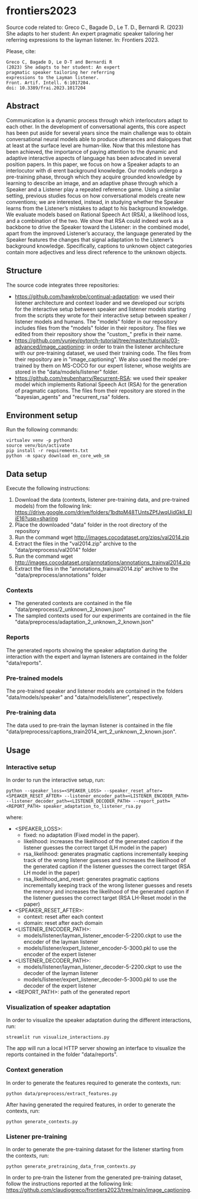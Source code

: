 # frontiers2023
Source code related to: Greco C., Bagade D., Le T. D., Bernardi R. (2023) She adapts to her student: An expert pragmatic speaker tailoring her referring expressions to the layman listener. In: Frontiers 2023.

Please, cite:
```
Greco C, Bagade D, Le D-T and Bernardi R
(2023) She adapts to her student: An expert
pragmatic speaker tailoring her referring
expressions to the Layman listener.
Front. Artif. Intell. 6:1017204.
doi: 10.3389/frai.2023.1017204
```

## Abstract
Communication is a dynamic process through which interlocutors adapt to each other. In the development of conversational agents, this core aspect has been put aside for several years since the main challenge was to obtain conversational neural models able to produce utterances and dialogues that at least at the surface level are human-like. Now that this milestone has been achieved, the importance of paying attention to the dynamic and adaptive interactive aspects of language has been advocated in several position papers. In this paper, we focus on how a Speaker adapts to an interlocutor with di  erent background knowledge. Our models undergo a pre-training phase, through which they acquire grounded knowledge by learning to describe an image, and an adaptive phase through which a Speaker and a Listener play a repeated reference game. Using a similar setting, previous studies focus on how conversational models create new conventions; we are interested, instead, in studying whether the Speaker learns from the Listener’s mistakes to adapt to his background knowledge. We evaluate models based on Rational Speech Act (RSA), a likelihood loss, and a combination of the two. We show that RSA could indeed work as a backbone to drive the Speaker toward the Listener: in the combined model, apart from the improved Listener’s accuracy, the language generated by the Speaker features the changes that signal adaptation to the Listener’s background knowledge. Specifically, captions to unknown object categories contain more adjectives and less direct reference to the unknown objects.

## Structure
The source code integrates three repositories:
* https://github.com/hawkrobe/continual-adaptation: we used their listener architecture and context loader and we developed our scripts for the interactive setup between speaker and listener models starting from the scripts they wrote for their interactive setup between speaker / listener models and humans. The "models" folder in our repository includes files from the "models" folder in their repository. The files we edited from their repository show the "custom_" prefix in their name.
* https://github.com/yunjey/pytorch-tutorial/tree/master/tutorials/03-advanced/image_captioning: in order to train the listener architecture with our pre-training dataset, we used their training code. The files from their repository are in "image_captioning". We also used the model pre-trained by them on MS-COCO for our expert listener, whose weights are stored in the "data/models/listener" folder.
* https://github.com/reubenharry/Recurrent-RSA: we used their speaker model which implements Rational Speech Act (RSA) for the generation of pragmatic captions. The files from their repository are stored in the "bayesian_agents" and "recurrent_rsa" folders.

## Environment setup
Run the following commands:
```
virtualev venv -p python3
source venv/bin/activate
pip install -r requirements.txt
python -m spacy download en_core_web_sm
```

## Data setup
Execute the following instructions:

1. Download the data (contexts, listener pre-training data, and pre-trained models) from the following link:
https://drive.google.com/drive/folders/1bdtpM48TUntsZPfJwqUidGkll_EliE16?usp=sharing
2. Place the downloaded "data" folder in the root directory of the repository
3. Run the command wget http://images.cocodataset.org/zips/val2014.zip
4. Extract the files in the "val2014.zip" archive to the "data/preprocess/val2014" folder
5. Run the command wget http://images.cocodataset.org/annotations/annotations_trainval2014.zip
6. Extract the files in the "annotations_trainval2014.zip" archive to the "data/preprocess/annotations" folder

### Contexts
- The generated contexts are contained in the file "data/preprocess/2_unknown_2_known.json"
- The sampled contexts used for our experiments are contained in the file "data/preprocess/adaptation_2_unknown_2_known.json"

### Reports
The generated reports showing the speaker adaptation during the interaction with the expert and layman listeners are contained in the folder "data/reports".

### Pre-trained models
The pre-trained speaker and listener models are contained in the folders "data/models/speaker" and "data/models/listener", respectively.

### Pre-training data
The data used to pre-train the layman listener is contained in the file "data/preprocess/captions_train2014_wrt_2_unknown_2_known.json".

## Usage
### Interactive setup
In order to run the interactive setup, run:
```
python --speaker_loss=<SPEAKER_LOSS> --speaker_reset_after=<SPEAKER_RESET_AFTER> --listener_encoder_path=<LISTENER_ENCODER_PATH> --listener_decoder_path=<LISTENER_DECODER_PATH> --report_path=<REPORT_PATH> speaker_adaptation_to_listener_rsa.py
```
where:
- <SPEAKER_LOSS>:
  - fixed: no adaptation (Fixed model in the paper).
  - likelihood: increases the likelihood of the generated caption if the listener guesses the correct target (LH model in the paper)
  - rsa_likelihood: generates pragmatic captions incrementally keeping track of the wrong listener guesses and increases the likelihood of the generated caption if the listener guesses the correct target  (RSA LH model in the paper)
  - rsa_likelihood_and_reset: generates pragmatic captions incrementally keeping track of the wrong listener guesses and resets the memory and increases the likelihood of the generated caption if the listener guesses the correct target (RSA LH-Reset model in the paper)
- <SPEAKER_RESET_AFTER>:
  - context: reset after each context
  - domain: reset after each domain
- <LISTENER_ENCODER_PATH>:
  - models/listener/layman_listener_encoder-5-2200.ckpt to use the encoder of the layman listener
  - models/listener/expert_listener_encoder-5-3000.pkl to use the encoder of the expert listener
- <LISTENER_DECODER_PATH>:
  - models/listener/layman_listener_decoder-5-2200.ckpt to use the decoder of the layman listener
  - models/listener/expert_listener_decoder-5-3000.pkl to use the decoder of the expert listener
- <REPORT_PATH>: path of the generated report

### Visualization of speaker adaptation
In order to visualize the speaker adaptation during the different interactions, run:
```
streamlit run visualize_interactions.py
```
The app will run a local HTTP server showing an interface to visualize the reports contained in the folder "data/reports".

### Context generation
In order to generate the features required to generate the contexts, run:
```
python data/preprocess/extract_features.py
```

After having generated the required features, in order to generate the contexts, run:
```
python generate_contexts.py
```

### Listener pre-training
In order to generate the pre-training dataset for the listener starting from the contexts, run:
```
python generate_pretraining_data_from_contexts.py
```

In order to pre-train the listener from the generated pre-training dataset, follow the instructions reported at the following link:
https://github.com/claudiogreco/frontiers2023/tree/main/image_captioning.
